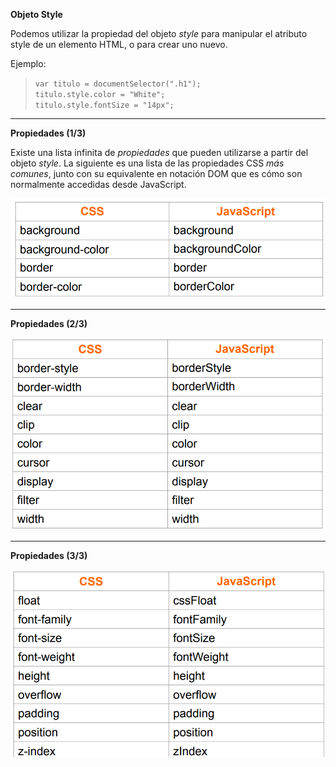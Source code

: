 **Objeto Style**

Podemos utilizar la propiedad del objeto *style* para manipular el atributo style de un elemento HTML, o para crear uno nuevo.

Ejemplo:

> ``var titulo = documentSelector(".h1");`` <br>
> ``titulo.style.color = "White";`` <br>
> ``titulo.style.fontSize = "14px";`` <br>

----------------------------------------------------------------
**Propiedades (1/3)**

Existe una lista infinita de *propiedades* que pueden utilizarse a partir del objeto *style*. La siguiente es una lista de las propiedades CSS *más comunes*, junto con su equivalente en notación DOM que es cómo son normalmente accedidas desde JavaScript.

![](https://github.com/lorecarreno/curso-preparacion-hack-academy/blob/main/images/js-objeto-style-propiedades-1.png?raw=true)

----------------------------------------------------------------
**Propiedades (2/3)**

![](https://github.com/lorecarreno/curso-preparacion-hack-academy/blob/main/images/js-objeto-style-propiedades-2.png?raw=true)

----------------------------------------------------------------
**Propiedades (3/3)**

![](https://github.com/lorecarreno/curso-preparacion-hack-academy/blob/main/images/js-objeto-style-propiedades-3.png?raw=true)


